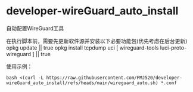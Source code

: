 # developer-wireGuard_auto_install
自动配置WireGuard工具

在执行脚本前，需要先更新软件源并安装以下必要功能包(优先考虑在后台更新)
opkg update || true
opkg install tcpdump uci [ wireguard-tools luci-proto-wireguard ]  || true


使用示例：
```Base
bash <(curl -L https://raw.githubusercontent.com/PMJ520/developer-wireGuard_auto_install/refs/heads/main/wireguard_auto.sh) *.conf

